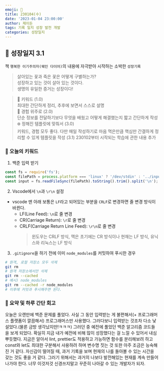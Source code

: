 ```yaml
---
emoji: 🌱
title: 230104(수)
date: '2023-01-04 23:00:00'
author: 제이든
tags: 기록 일지 성장 발전 개발
categories: 성장일지
---
```


## 🎄 성장일지 3.1

책 `행복한 이기주의자(웨인 다이어)`의 내용에 자극받아 시작하는 소박한 `성장기록`

> 살아있는 꽃과 죽은 꽃은 어떻게 구별하는가?<br/>
> 성장하고 있는 것이 살아 있는 것이다.<br/>
> 생명의 유일한 증거는 성장이다!

> 🌳 키워드 (1.0)<br/>
> 최대한 간단하게 정리, 추후에 보면서 스스로 설명<br/>
> 🍉 경험 위주로 (2.0)<br/>
> 단순 정보를 전달하기보다 무엇을 배웠고 어떻게 해결했는지 짧고 간단하게 작성<br/>
> ❄️ 정해진 템플릿에 맞춰서 (3.0)<br/>
> 키워드, 경험 모두 좋다. 다만 매일 작성하기로 마음 먹은만큼 핵심만 간결하게 정리할 수 있게 템플릿을 작성
> (3.1) 230102부터 시작되는 학습에 관한 내용 추가

### 🔑 오늘의 키워드

1. 백준 입력 받기

```js
const fs = require('fs');
const filePath = process.platform === 'linux' ? '/dev/stdin' : '../input.txt';
const input = fs.readFileSync(filePath).toString().trim().split('\n'); // 입력값마다 그 때 그 때 처리
```

2. Vscode에서 `\n`과 `\r\n` 설정

- vscode 맨 아래 보통은 `LF`라고 되어있는 부분을 `CRLF`로 변경하면 줄 변경 방식이 바뀐다.
  - LF(Line Feed): `\n`로 줄 변경
  - CR(Carriage Return): `\r`로 줄 변경
  - CRLF(Carriage Return Line Feed): `\r\n`로 줄 변경
    > 윈도우는 CRLF 방식, 맥은 초기에는 CR 방식이나 현재는 LF 방식, 유닉스와 리눅스는 LF 방식

3. `.gitignore`을 하기 전에 이미 `node_modules`를 커밋하여 푸시한 경우

```bash
# 원격, 로컬 저장소 모두 삭제
git rm
# 원격 저장소에서만 삭제
git rm --cached
# 예시) node_modules
git rm --cached -r node_modules
# 이후에 커밋과 푸시해주면 된다.
```

### 📝 요약 및 하루 간단 회고

오늘은 오랜만에 백준 문제를 풀었다. 사실 그 동안 입력받는 게 불편해서(+ 프로그래머스 플랫폼이 깔끔해서) 프로그래머스만 사용했다. 그러다보니 입력받는 것조차 다소 낯설었다.(물론 금방 생각났지만!ㅋㅋㅋ)
그러던 중 예전에 풀었던 백준 알고리즘 코드들을 보게 되었다. 확실히 지금 내가 예전에 비해 많이 성장했다는 걸 느낄 수 있어서 내심 뿌듯했다. 지금은 알아서 lint, prettier도 적용하고 가능하면 함수를 분리해보려 하고
const와 let도 최대한 구분해서 사용하려 하며 변수명 짓는 것 또한 아주 조금은 능숙해진 거 같다. 자신감이 떨어질 때, 과거 기록을 보며 현재의 나를 돌아볼 수 있는 시간을 갖는 것도 좋을 거 같다. 그러기 위해서는 
과거의 나보다 발전해있는 현재를 계속 만들어 나가야 한다. 너무 이것저것 신경쓰지말고 꾸준히 나아갈 수 있는 개발자가 되자.

```toc

```
